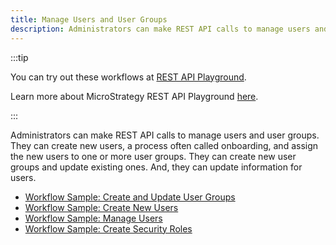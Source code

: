 ```yaml
---
title: Manage Users and User Groups
description: Administrators can make REST API calls to manage users and user groups. They can create new users, a process often called onboarding, and assign the new users to one or more user groups. They can create new user groups and update existing ones. And, they can update information for users.
---
```


:::tip

You can try out these workflows at [REST API Playground](https://www.postman.com/microstrategysdk/workspace/microstrategy-rest-api/folder/16131298-dc9e5266-db8c-4842-9c44-16b5dd614f47).

Learn more about MicroStrategy REST API Playground [here](/docs/getting-started/playground.md).

:::

Administrators can make REST API calls to manage users and user groups. They can create new users, a process often called onboarding, and assign the new users to one or more user groups. They can create new user groups and update existing ones. And, they can update information for users.

- [Workflow Sample: Create and Update User Groups](./create-and-update-user-groups.md)
- [Workflow Sample: Create New Users](./create-new-users.md)
- [Workflow Sample: Manage Users](./manage-users.md)
- [Workflow Sample: Create Security Roles](./create-security-roles.md)

